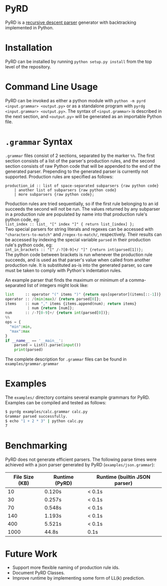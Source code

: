 # PyRD
PyRD is a [recursive descent parser](https://en.wikipedia.org/wiki/Recursive_descent_parser)
generator with backtracking implemented in Python.

# Installation
PyRD can be installed by running `python setup.py install` from the top level of the repository.

# Command Line Usage
PyRD can be invoked as either a python module with `python -m pyrd <input.grammar> <output.py>`
or as a standalone program with `pyrdg <input.grammar> <output.py>`. The syntax of `<input.grammar>`
is described in the next section, and `<output.py>` will be generated as an importable Python file.

# `.grammar` Syntax
`.grammar` files consist of 2 sections, separated by the marker `%%`. The first section consists of a 
list of the parser's production rules, and the second section consists of raw Python code that will be 
appended to the end of the generated parser. Prepending to the generated parser is currently not supported.
Production rules are specified as follows:
```
production_id :: list of space-separated subparsers {raw python code}
    | another list of subparsers {raw python code}
    | more subparsers {raw python code};
```
Production rules are tried sequentially, so if the first rule belonging to an id succeeds the second will not
be run. The values returned by any subparser in a production rule are populated by name into that 
production rule's python code, eg:  
`list_index :: list_ "[" index "]" { return list_[index] };`  
Two special parsers for string literals and regexes can be accessed with
`"characters-to-match"` and `/regex-to-match/`, respectively. Their results can be accessed by indexing the 
special variable `parsed` in their production rule's python code,
eg:   
`int_in_brackets :: "[" /-?[0-9]+/ "]" {return int(parsed[1])};`  
The python code between brackets is run whenever the production rule succeeds, and is used as that parser's value
when called from another production rule. It is substituted as-is into the generated parser, so care must be taken to
comply with Python's indentation rules.

An example parser that finds the maximum or minimum of a comma-separated list of integers 
might look like:
```python
list     :: operator "(" items ")" {return ops[operator](items[::-1])};
operator :: /(min|max)/ {return parsed[0]};
items    :: num "," items {items.append(num); return items}
          | num {return [num]};
num      :: /-?[0-9]+/ {return int(parsed[0])};
%%
ops = {
  "min":min,
  "max":max
}
if __name__ == '__main__':
    parsed = List().parse(input())
    print(parsed)
```
The complete description for `.grammar` files can be found in `examples/grammar.grammar`

# Examples
The `examples/` directory contains several example grammars for PyRD. Examples can be compiled and tested
as follows:
```bash
$ pyrdg examples/calc.grammar calc.py
Grammar parsed successfully.
$ echo "1 + 2 * 3" | python calc.py
7
```

# Benchmarking
PyRD does not generate efficient parsers. The following parse times were achieved with a json
parser generated by PyRD (`examples/json.grammar`):

| File Size (KB) | Runtime (PyRD) | Runtime (builtin JSON parser) |
| -------------- | -------------- | ----------------------------- |
| 10             | 0.120s         | < 0.1s                        |
| 30             | 0.257s         | < 0.1s                        |
| 70             | 0.548s         | < 0.1s                        |
| 140            | 1.193s         | < 0.1s                        |
| 400            | 5.521s         | < 0.1s                        |
| 1000           | 44.8s          |   0.1s                        |

# Future Work
* Support more flexible naming of production rule ids.
* Document PyRD Classes.
* Improve runtime by implementing some form of LL(k) prediction.
